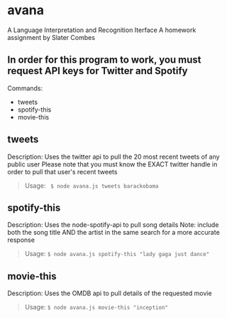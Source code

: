 # avana
A Language Interpretation and Recognition Iterface
A homework assignment by Slater Combes

## In order for this program to work, you must request API keys for Twitter and Spotify

Commands:
- tweets
- spotify-this
- movie-this


tweets
-------------
Description: Uses the twitter api to pull the 20 most recent tweets of any public user
Please note that you must know the EXACT twitter handle in order to pull that user's recent tweets

> Usage: ``` $ node avana.js tweets barackobama```


spotify-this
-------------
Description: Uses the node-spotify-api to pull song details
Note: include both the song title AND the artist in the same search for a more accurate response

> Usage: ``` $ node avana.js spotify-this "lady gaga just dance" ```


movie-this
-------------
Description: Uses the OMDB api to pull details of the requested movie

> Usage: ``` $ node avana.js movie-this "inception" ```
